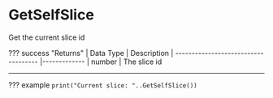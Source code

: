 # GetSelfSlice
Get the current slice id

??? success "Returns"
    | Data Type                            | Description
    | ------------------------------------ |-------------
    | number | The slice id

---
??? example
    ```
    print("Current slice: "..GetSelfSlice())
    ```